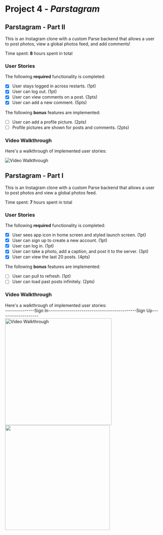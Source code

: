 # Project 4 - *Parstagram*

## Parstagram - Part II

This is an Instagram clone with a custom Parse backend that allows a user to post photos, view a global photos feed, and add comments!

Time spent: **8** hours spent in total

### User Stories

The following **required** functionality is completed:

- [x] User stays logged in across restarts. (1pt)
- [x] User can log out. (1pt)
- [x] User can view comments on a post. (3pts)
- [x] User can add a new comment. (5pts)

The following **bonus** features are implemented:

- [ ] User can add a profile picture. (2pts)
- [ ] Profile pictures are shown for posts and comments. (2pts)

### Video Walkthrough

Here's a walkthrough of implemented user stories:

<img src='http://i.imgur.com/link/to/your/gif/file.gif' title='Video Walkthrough' width='' alt='Video Walkthrough' />

## Parstagram - Part I

This is an Instagram clone with a custom Parse backend that allows a user to post photos and view a global photos feed.

Time spent: **7** hours spent in total

### User Stories

The following **required** functionality is completed:

- [x] User sees app icon in home screen and styled launch screen. (1pt)
- [x] User can sign up to create a new account. (1pt)
- [x] User can log in. (1pt)
- [x] User can take a photo, add a caption, and post it to the server. (3pt)
- [x] User can view the last 20 posts. (4pts)

The following **bonus** features are implemented:

- [ ] User can pull to refresh. (1pt)
- [ ] User can load past posts infinitely. (2pts)

### Video Walkthrough

Here's a walkthrough of implemented user stories:<br>
---------------Sign In---------------------------------------------Sign Up--------------------<br>
<img src="http://g.recordit.co/PK8nVkhV9L.gif" title='Video Walkthrough' width='350' alt='Video Walkthrough'> <img src="http://g.recordit.co/nHnX6A15P2.gif" width=344> 
